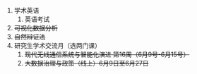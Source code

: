 1. 学术英语
	1. 英语考试 
2. ~~可视化数据分析~~
3. ~~自然辩证法~~
4. 研究生学术交流月（选两门课）
	1. ~~现代无线通信系统与智能化演进 第16周（6月9号-6月15号）~~
	2. ~~大数据治理与政策（线上）6月9日至6月27日~~
